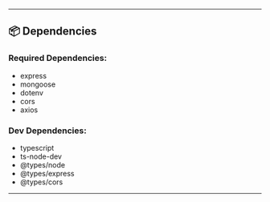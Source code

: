 
---

## 📦 Dependencies

### Required Dependencies:
- express
- mongoose
- dotenv
- cors
- axios

### Dev Dependencies:
- typescript
- ts-node-dev
- @types/node
- @types/express
- @types/cors

---

